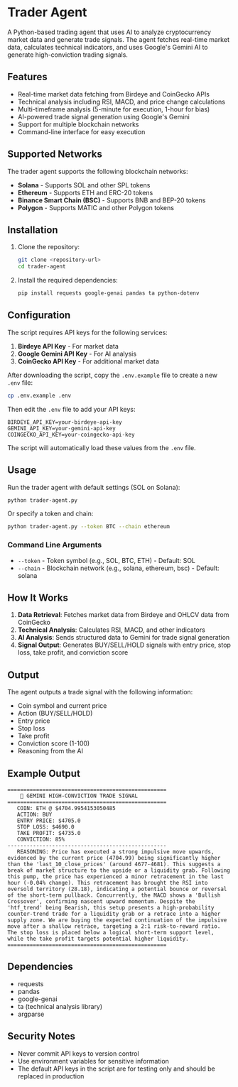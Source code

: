 # Trader Agent

A Python-based trading agent that uses AI to analyze cryptocurrency market data and generate trade signals. The agent fetches real-time market data, calculates technical indicators, and uses Google's Gemini AI to generate high-conviction trading signals.

## Features

- Real-time market data fetching from Birdeye and CoinGecko APIs
- Technical analysis including RSI, MACD, and price change calculations
- Multi-timeframe analysis (5-minute for execution, 1-hour for bias)
- AI-powered trade signal generation using Google's Gemini
- Support for multiple blockchain networks
- Command-line interface for easy execution

## Supported Networks

The trader agent supports the following blockchain networks:

- **Solana** - Supports SOL and other SPL tokens
- **Ethereum** - Supports ETH and ERC-20 tokens
- **Binance Smart Chain (BSC)** - Supports BNB and BEP-20 tokens
- **Polygon** - Supports MATIC and other Polygon tokens

## Installation

1. Clone the repository:

   ```bash
   git clone <repository-url>
   cd trader-agent
   ```

2. Install the required dependencies:
   ```bash
   pip install requests google-genai pandas ta python-dotenv
   ```

## Configuration

The script requires API keys for the following services:

1. **Birdeye API Key** - For market data
2. **Google Gemini API Key** - For AI analysis
3. **CoinGecko API Key** - For additional market data

After downloading the script, copy the `.env.example` file to create a new `.env` file:

```bash
cp .env.example .env
```

Then edit the `.env` file to add your API keys:

```env
BIRDEYE_API_KEY=your-birdeye-api-key
GEMINI_API_KEY=your-gemini-api-key
COINGECKO_API_KEY=your-coingecko-api-key
```

The script will automatically load these values from the `.env` file.

## Usage

Run the trader agent with default settings (SOL on Solana):

```bash
python trader-agent.py
```

Or specify a token and chain:

```bash
python trader-agent.py --token BTC --chain ethereum
```

### Command Line Arguments

- `--token` - Token symbol (e.g., SOL, BTC, ETH) - Default: SOL
- `--chain` - Blockchain network (e.g., solana, ethereum, bsc) - Default: solana

## How It Works

1. **Data Retrieval**: Fetches market data from Birdeye and OHLCV data from CoinGecko
2. **Technical Analysis**: Calculates RSI, MACD, and other indicators
3. **AI Analysis**: Sends structured data to Gemini for trade signal generation
4. **Signal Output**: Generates BUY/SELL/HOLD signals with entry price, stop loss, take profit, and conviction score

## Output

The agent outputs a trade signal with the following information:

- Coin symbol and current price
- Action (BUY/SELL/HOLD)
- Entry price
- Stop loss
- Take profit
- Conviction score (1-100)
- Reasoning from the AI

## Example Output

```
==================================================
    🧠 GEMINI HIGH-CONVICTION TRADE SIGNAL
==================================================
   COIN: ETH @ $4704.9954153050485
   ACTION: BUY
   ENTRY PRICE: $4705.0
   STOP LOSS: $4690.0
   TAKE PROFIT: $4735.0
   CONVICTION: 85%
--------------------------------------------------
   REASONING: Price has executed a strong impulsive move upwards, evidenced by the current price (4704.99) being significantly higher than the 'last_10_close_prices' (around 4677-4681). This suggests a break of market structure to the upside or a liquidity grab. Following this pump, the price has experienced a minor retracement in the last hour (-0.04% change). This retracement has brought the RSI into oversold territory (28.18), indicating a potential bounce or reversal of the short-term pullback. Concurrently, the MACD shows a 'Bullish Crossover', confirming nascent upward momentum. Despite the 'htf_trend' being Bearish, this setup presents a high-probability counter-trend trade for a liquidity grab or a retrace into a higher supply zone. We are buying the expected continuation of the impulsive move after a shallow retrace, targeting a 2:1 risk-to-reward ratio. The stop loss is placed below a logical short-term support level, while the take profit targets potential higher liquidity.
==================================================
```

## Dependencies

- requests
- pandas
- google-genai
- ta (technical analysis library)
- argparse

## Security Notes

- Never commit API keys to version control
- Use environment variables for sensitive information
- The default API keys in the script are for testing only and should be replaced in production
